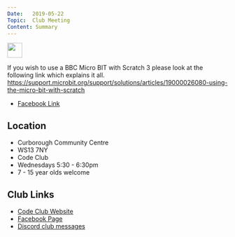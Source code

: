 ```yaml
---
Date:   2019-05-22
Topic:  Club Meeting
Content: Summary
---
```

[<img width="34px" height="34" src="https://external.fbhx6-1.fna.fbcdn.net/emg1/v/t13/3974269696558014923?url=https%3A%2F%2Fs3.amazonaws.com%2Fcdn.freshdesk.com%2Fdata%2Fhelpdesk%2Fattachments%2Fproduction%2F19000725233%2Flogo%2FKQAdSqMyRp5whQbEJ0elIT6gWvUH1Y70EQ.png&fb_obo=1&utld=amazonaws.com&stp=c0.5000x0.5000f_dst-emg0_p34x34_q75&ccb=13-1&oh=06_AbH2QSaVQqKpplrFWtg8HwJr43lHHybEm7YRJSgAndIhgg&oe=6528681E&_nc_sid=e609ca"/>](https://external.fbhx6-1.fna.fbcdn.net/emg1/v/t13/3974269696558014923?url=https%3A%2F%2Fs3.amazonaws.com%2Fcdn.freshdesk.com%2Fdata%2Fhelpdesk%2Fattachments%2Fproduction%2F19000725233%2Flogo%2FKQAdSqMyRp5whQbEJ0elIT6gWvUH1Y70EQ.png&fb_obo=1&utld=amazonaws.com&stp=c0.5000x0.5000f_dst-emg0_p34x34_q75&ccb=13-1&oh=06_AbH2QSaVQqKpplrFWtg8HwJr43lHHybEm7YRJSgAndIhgg&oe=6528681E&_nc_sid=e609ca)

If you wish to use a BBC Micro BIT with Scratch 3 please look at the following link which explains it all.
https://support.microbit.org/support/solutions/articles/19000026080-using-the-micro-bit-with-scratch

* [Facebook Link](https://www.facebook.com/1481985248595237/posts/2056209257839497/)

## Location

* Curborough Community Centre
* WS13 7NY
* Code Club
* Wednesdays 5:30 - 6:30pm
* 7 - 15 year olds welcome

## Club Links

* [Code Club Website](https://lichfield-code-club.github.io/)
* [Facebook Page](https://www.facebook.com/LichfieldCoders)
* [Discord club messages](https://discord.gg/szz6xGK)
